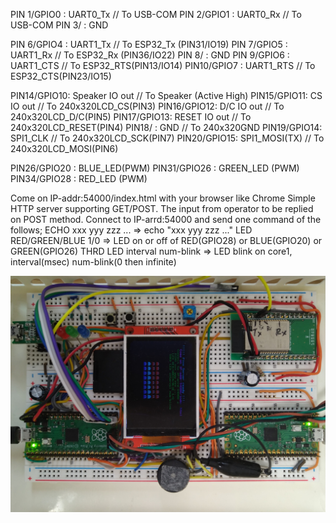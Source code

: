 PIN 1/GPIO0	: UART0_Tx	  // To USB-COM
PIN 2/GPIO1	: UART0_Rx	  // To USB-COM
PIN 3/	: GND

PIN 6/GPIO4	: UART1_Tx	  // To ESP32_Tx (PIN31/IO19)
PIN 7/GPIO5	: UART1_Rx	  // To ESP32_Rx (PIN36/IO22)
PIN 8/	: GND
PIN 9/GPIO6	: UART1_CTS	  // To ESP32_RTS(PIN13/IO14)
PIN10/GPIO7	: UART1_RTS	  // To ESP32_CTS(PIN23/IO15)

PIN14/GPIO10: Speaker IO out	// To Speaker (Active High)
PIN15/GPIO11: CS IO out			  // To 240x320LCD_CS(PIN3)
PIN16/GPIO12: D/C IO out		  // To 240x320LCD_D/C(PIN5)
PIN17/GPIO13: RESET IO out		// To 240x320LCD_RESET(PIN4)
PIN18/	: GND					        // To 240x320GND
PIN19/GPIO14: SPI1_CLK 			  // To 240x320LCD_SCK(PIN7)
PIN20/GPIO15: SPI1_MOSI(TX)		// To 240x320LCD_MOSI(PIN6)

PIN26/GPIO20	: BLUE_LED(PWM)
PIN31/GPIO26	: GREEN_LED (PWM)
PIN34/GPIO28	: RED_LED (PWM)

Come on IP-addr:54000/index.html with your browser like Chrome
	Simple HTTP server supporting GET/POST.
	The input from operator to be replied on POST method.
Connect to IP-arrd:54000 and send one command of the follows;
	ECHO xxx yyy zzz ...  => echo "xxx yyy zzz ..."
	LED RED/GREEN/BLUE 1/0 => LED on or off of RED(GPIO28) or BLUE(GPIO20) or GREEN(GPIO26)
	THRD LED interval num-blink => LED blink on core1, interval(msec) num-blink(0 then infinite)

![](pico_server.JPG)
